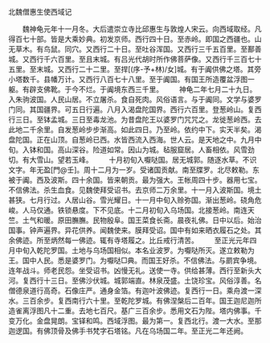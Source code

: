 北魏僧惠生使西域记

　　魏神龟元年十一月冬。大后遣崇立寺比邱惠生与敦煌人宋云。向西域取经。凡得百七十部。皆是大乘妙典。初发京师。西行四十日。至赤岭。即国之西疆也。山无草木。有鸟鼠。同穴。又西行二十日。至吐谷浑国。又西行三千五百里。至鄯善城。又西行千六百里。至且末城。有吕光代胡时所作佛菩萨像。又西行千三百七十五里。至末城。又西行二十二里。至捍[(序-予+林)/女]城。有于阗供佛之塔。其旁小塔数千。县幡万计。又西行八百七十八里。至于阗国。有国王所造覆盆浮图一躯。有辟支佛靴。于今不烂。于阗境东西三千里。
　　神龟二年七月二十九日。入朱驹波国。人民山居。不立屠杀。食自死肉。风俗语言。与于阗同。文学与婆罗门同。其国疆界。可五日行遍。八月入渴盘陀国界。西行六百里。登葱岭山。复西行三日。至钵孟城。三日至毒龙池。为昔盘陀王以婆罗门咒咒之。龙徙葱岭西。去此地二千余里。自发葱岭步步渐高。如此四日。乃至岭。依约中下。实天半矣。渴盘陀国。正在山顶。自葱岭已西。水皆西流入西海。世人云。是天地之中。九月中旬。入钵和国。高山深谷。险道如常。因山为城。毡服窟居。人畜相依。风雪劲切。有大雪山。望若玉峰。
　　十月初旬入嚈哒国。居无城郭。随逐水草。不识文字。年无盈[門@壬]。周十二月为一岁。受诸国贡献。南至牒罗。北尽敕勒。东被于阗。西及波斯。四十余国。皆来朝贡。最为强大。王帐周四十步。器用七宝。不信佛法。杀生血食。见魏使拜受诏书。去京师二万余里。十一月入波斯国。境土甚狭。七月行过。人居山谷。雪光耀日。十一月中旬入赊弥国。渐出葱岭。硗角危峻。人马仅通。铁锁悬度。下不见底。十二月初旬入乌场国。北接葱岭。南连天竺。土气和暖。原田膴膴。民物殷阜。国王菜食长斋。晨夜礼佛。日中以后。始治国事。钟声遍界。异花供养。闻魏使来。膜拜受诏。国中有如来晒衣履石之处。其余佛迹。所至炳然每一佛迹。辄有寺塔履之。比丘戒行清苦。
　　至正光元年四月中旬入乾陀罗国。土地与乌场国相似。本名业波罗。为嚈哒所灭。遂立敕勒为王。国中人民。悉是婆罗门。为嚈哒□典。而国王好杀。不信佛法。与罽宾争境。连年战斗。师老民怨。坐受诏书。凶慢无礼。送使一寺。供给甚薄。西行至新头大河。复西行十三日。至佛沙伏城。城郭端直。林泉茂盛。土饶珍宝。风俗淳善。名僧德泉道行高奇。石像庄严。通身金箔。有迦叶波佛迹。复西行一日。乘舟渡一深水。三百余步。复西南行六十里。至乾陀罗城。有佛涅槃后二百年。国王迦尼迦所造雀离浮图凡十二重。去地七百尺。基广三百余步。悉用文石为陛。塔内佛事。千变万化。金盘晃朗。宝铎和鸣。西域浮图。最为第一。复西北行。渡一大水。至那迦逻国。有佛顶骨及佛手书梵字石塔铭。凡在乌场国二年。至正光二年还阙。


